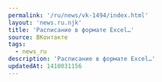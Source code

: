 ```yaml
---
permalink: '/ru/news/vk-1494/index.html'
layout: 'news.ru.njk'
title: 'Расписание в формате Excel…'
source: ВКонтакте
tags:
  - news_ru
description: 'Расписание в формате Excel…'
updatedAt: 1410031156
---
```

